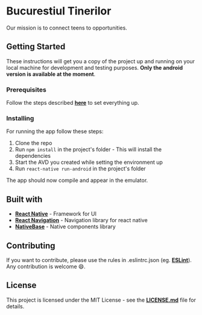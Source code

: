 # Bucurestiul Tinerilor

Our mission is to connect teens to opportunities.

## Getting Started

These instructions will get you a copy of the project up and running on your local machine for development and testing purposes. **Only the android version is available at the moment**.

### Prerequisites

Follow the steps described **[here](https://facebook.github.io/react-native/releases/0.23/docs/android-setup.html)** to set everything up.

### Installing

For running the app follow these steps: 

1. Clone the repo
2. Run `npm install` in the project's folder - This will install the dependencies
3. Start the AVD you created while setting the environment up
4. Run `react-native run-android` in the project's folder

The app should now compile and appear in the emulator.

## Built with

- **[React Native](https://facebook.github.io/react-native/)** - Framework for UI
- **[React Navigation](https://reactnavigation.org/)** - Navigation library for react native
- **[NativeBase](https://nativebase.io/)** - Native components library

## Contributing

If you want to contribute, please use the rules in .eslintrc.json (eg. **[ESLint](http://eslint.org/)**). Any contribution is welcome :smile:. 

## License

This project is licensed under the MIT License - see the **[LICENSE.md](https://github.com/MariusGarbea/Bucurestiul-Tinerilor/blob/master/LICENSE.md)** file for details.